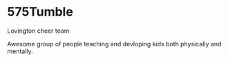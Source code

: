 # 575Tumble

Lovington cheer team

Awesome group of people teaching and devloping kids both physically and mentally.
